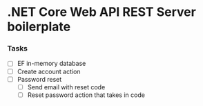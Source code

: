 # .NET Core Web API REST Server boilerplate

### Tasks
- [ ] EF in-memory database
- [ ] Create account action
- [ ] Password reset
  - [ ] Send email with reset code
  - [ ] Reset password action that takes in code